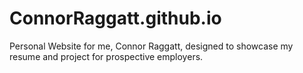 # ConnorRaggatt.github.io
Personal Website for me, Connor Raggatt, designed to showcase my resume and project for prospective employers. 
